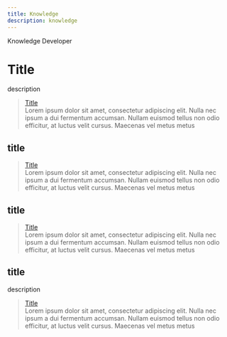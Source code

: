 ```yaml
---
title: Knowledge
description: knowledge
---
```


<tabs>
  <tablist>
    <tab>Knowledge</tab>
    <tab>Developer</tab>
  </tablist>

<tabpanels>
  <tabpanel>

# Title

description

<section>
  
  > [Title](folder/page)  
  > Lorem ipsum dolor sit amet, consectetur adipiscing elit. Nulla nec ipsum a dui fermentum accumsan. Nullam euismod tellus non odio efficitur, at luctus velit cursus. Maecenas vel metus metus

</section>

## title

<section>
  
  > [Title](folder/page)  
  > Lorem ipsum dolor sit amet, consectetur adipiscing elit. Nulla nec ipsum a dui fermentum accumsan. Nullam euismod tellus non odio efficitur, at luctus velit cursus. Maecenas vel metus metus
  
</section>

 
## title

<section>
  
  > [Title](folder/page)  
  > Lorem ipsum dolor sit amet, consectetur adipiscing elit. Nulla nec ipsum a dui fermentum accumsan. Nullam euismod tellus non odio efficitur, at luctus velit cursus. Maecenas vel metus metus
  
</section>

</tabpanel>

<tabpanel>

## title

description

<section>
  
  > [Title](folder/page)  
  > Lorem ipsum dolor sit amet, consectetur adipiscing elit. Nulla nec ipsum a dui fermentum accumsan. Nullam euismod tellus non odio efficitur, at luctus velit cursus. Maecenas vel metus metus

</section>

</tabpanel>

</tabpanels>
</tabs>
